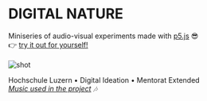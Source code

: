 # DIGITAL NATURE
Miniseries of audio-visual experiments made with [p5.js](https://p5js.org) 😎
 <br>
👉 [try it out for yourself!](https://digital-nature.netlify.app)
 <br>
 <br>
![shot](visuals-preview.png)

Hochschule Luzern • Digital Ideation • Mentorat Extended
<br>
*[Music used in the project](https://freemusicarchive.org/home) 🎶*
